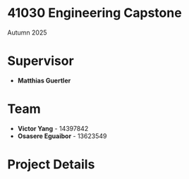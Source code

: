 # 41030 Engineering Capstone
Autumn 2025

# Supervisor
- **Matthias Guertler**

# Team
- **Victor Yang** - 14397842
- **Osasere Eguaibor** - 13623549

# Project Details

